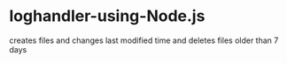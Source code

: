 # loghandler-using-Node.js
creates files and changes last modified time and deletes files older than 7 days
